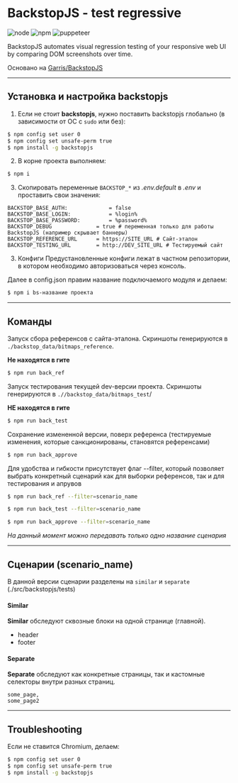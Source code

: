 # BackstopJS - test regressive

![node](https://img.shields.io/badge/node-8.10.0-blue)
![npm](https://img.shields.io/badge/npm-6.4.1-reg)
![puppeteer](https://img.shields.io/badge/puppeteer-1.20.0-orange)

BackstopJS automates visual regression testing of your responsive web UI by comparing DOM screenshots over time.

Основано на [Garris/BackstopJS](https://github.com/garris/BackstopJS)

___________________________________________

## Установка и настройка backstopjs
1. Если не стоит **backstopjs**, нужно поставить backstopjs глобально (в зависимости от ОС c `sudo` или без):
```bash
$ npm config set user 0
$ npm config set unsafe-perm true
$ npm install -g backstopjs
```
2. В корне проекта выполняем:
```bash
$ npm i
```

3. Скопировать переменные `BACKSTOP_*` из *.env.default* в *.env* и проставить свои значения:
```
BACKSTOP_BASE_AUTH:             = false
BACKSTOP_BASE_LOGIN:            = %login%
BACKSTOP_BASE_PASSWORD:         = %password%
BACKSTOP_DEBUG              = true # переменная только для работы BackstopJS (например скрывает баннеры)
BACKSTOP_REFERENCE_URL      = https://SITE_URL # Сайт-эталон
BACKSTOP_TESTING_URL        = http://DEV_SITE_URL # Тестируемый сайт
```

3. Конфиги
Предустановленные конфиги лежат в частном репозитории, в котором необходимо авторизоваться через консоль.

Далее в config.json правим название подключаемого модуля и делаем:

```bash
$ npm i bs-название проекта
```


--------------------------------------------------------------
## Команды

Запуск сбора референсов с сайта-эталона. Скриншоты генерируются в `./backstop_data/bitmaps_reference`. 

**Не находятся в гите**

```bash
$ npm run back_ref
```

Запуск тестирования текущей dev-версии проекта. Скриншоты генерируются в `.//backstop_data/bitmaps_test`/ 

**НЕ находятся в гите**

```bash
$ npm run back_test
```

Сохранение измененной версии, поверх референса (тестируемые изменения, которые санкционированы, становятся референсами)
```bash
$ npm run back_approve
```

Для удобства и гибкости присутствует флаг --filter, который позволяет выбрать конкретный сценарий как для выборки референсов, так и для тестирования и апрувов

```bash
$ npm run back_ref --filter=scenario_name
```
```bash
$ npm run back_test --filter=scenario_name
```
```bash
$ npm run back_approve --filter=scenario_name
```
*На данный момент можно передавать только одно название сценария*

-----------------------------------------------------
## Сценарии (scenario_name)
В данной версии сценарии разделены на `similar` и `separate` (./src/backstopjs/tests)

#### Similar
**Similar** обследуют сквозные блоки на одной странице (главной). 

* header
* footer

#### Separate
**Separate** обследуют как конкретные страницы, так и кастомные селекторы внутри разных страниц.

    some_page,
    some_page2
-----------------------------------------------------
## Troubleshooting
Если не ставится Chromium, делаем:
```bash
$ npm config set user 0
$ npm config set unsafe-perm true
$ npm install -g backstopjs
```
